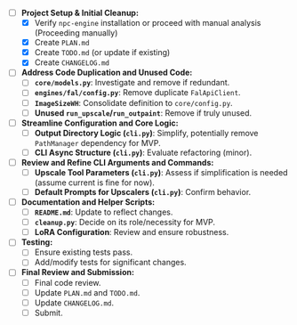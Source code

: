 - [ ] **Project Setup & Initial Cleanup:**
    - [x] Verify `npc-engine` installation or proceed with manual analysis (Proceeding manually)
    - [x] Create `PLAN.md`
    - [x] Create `TODO.md` (or update if existing)
    - [x] Create `CHANGELOG.md`
- [ ] **Address Code Duplication and Unused Code:**
    - [ ] **`core/models.py`**: Investigate and remove if redundant.
    - [ ] **`engines/fal/config.py`**: Remove duplicate `FalApiClient`.
    - [ ] **`ImageSizeWH`**: Consolidate definition to `core/config.py`.
    - [ ] **Unused `run_upscale`/`run_outpaint`**: Remove if truly unused.
- [ ] **Streamline Configuration and Core Logic:**
    - [ ] **Output Directory Logic (`cli.py`)**: Simplify, potentially remove `PathManager` dependency for MVP.
    - [ ] **CLI Async Structure (`cli.py`)**: Evaluate refactoring (minor).
- [ ] **Review and Refine CLI Arguments and Commands:**
    - [ ] **Upscale Tool Parameters (`cli.py`)**: Assess if simplification is needed (assume current is fine for now).
    - [ ] **Default Prompts for Upscalers (`cli.py`)**: Confirm behavior.
- [ ] **Documentation and Helper Scripts:**
    - [ ] **`README.md`**: Update to reflect changes.
    - [ ] **`cleanup.py`**: Decide on its role/necessity for MVP.
    - [ ] **LoRA Configuration**: Review and ensure robustness.
- [ ] **Testing:**
    - [ ] Ensure existing tests pass.
    - [ ] Add/modify tests for significant changes.
- [ ] **Final Review and Submission:**
    - [ ] Final code review.
    - [ ] Update `PLAN.md` and `TODO.md`.
    - [ ] Update `CHANGELOG.md`.
    - [ ] Submit.
